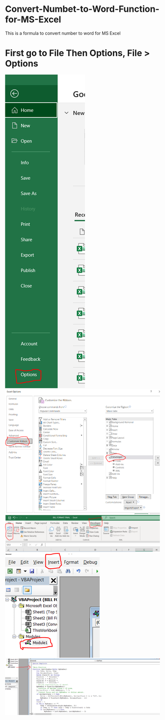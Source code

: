 # Convert-Numbet-to-Word-Function-for-MS-Excel
This is a formula to convert number to word for MS Excel

# First go to File Then Options, File > Options

<img src="Images/1.PNG">
<img src="Images/2.PNG">
<img src="Images/3.PNG">
<img src="Images/4.PNG">
<img src="Images/5.PNG">
